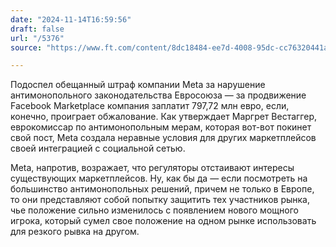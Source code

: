 ```yaml
---
date: "2024-11-14T16:59:56"
draft: false
url: "/5376"
source: "https://www.ft.com/content/8dc18484-ee7d-4008-95dc-cc76320441ab"

---
```


Подоспел обещанный штраф компании Meta за нарушение антимонопольного законодательства Евросоюза — за продвижение Facebook Marketplace компания заплатит 797,72 млн евро, если, конечно, проиграет обжалование. Как утверждает Маргрет Вестаггер, еврокомиссар по антимонопольным мерам, которая вот-вот покинет свой пост, Meta создала неравные условия для других маркетплейсов своей интеграцией с социальной сетью.

Meta, напротив, возражает, что регуляторы отстаивают интересы существующих маркетплейсов. Ну, как бы да — если посмотреть на большинство антимонопольных решений, причем не только в Европе, то они представляют собой попытку защитить тех участников рынка, чье положение сильно изменилось с появлением нового мощного игрока, который сумел свое положение на одном рынке использовать для резкого рывка на другом.
